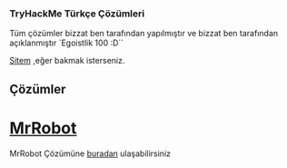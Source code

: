 ### TryHackMe Türkçe Çözümleri

Tüm çözümler bizzat ben tarafından yapılmıştır ve bizzat ben tarafından açıklanmıştır `Egoistlik 100 :D``

[Sitem](Serdok) ,eğer bakmak isterseniz.

## Çözümler

# [MrRobot](asdhah.com)

MrRobot Çözümüne [buradan](ajjj) ulaşabilirsiniz

